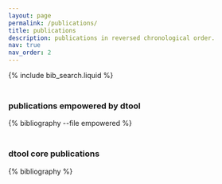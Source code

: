 ```yaml
---
layout: page
permalink: /publications/
title: publications
description: publications in reversed chronological order.
nav: true
nav_order: 2
---
```


<!-- _pages/publications.md -->

{% include bib_search.liquid %}

<div class="publications">

<h3 style="border-top: 1px solid var(--global-divider-color);"><br>publications empowered by dtool<br></h3>

{% bibliography --file empowered %}

<h3 style="border-top: 1px solid var(--global-divider-color);"><br>dtool core publications<br></h3>

{% bibliography %}

</div>
